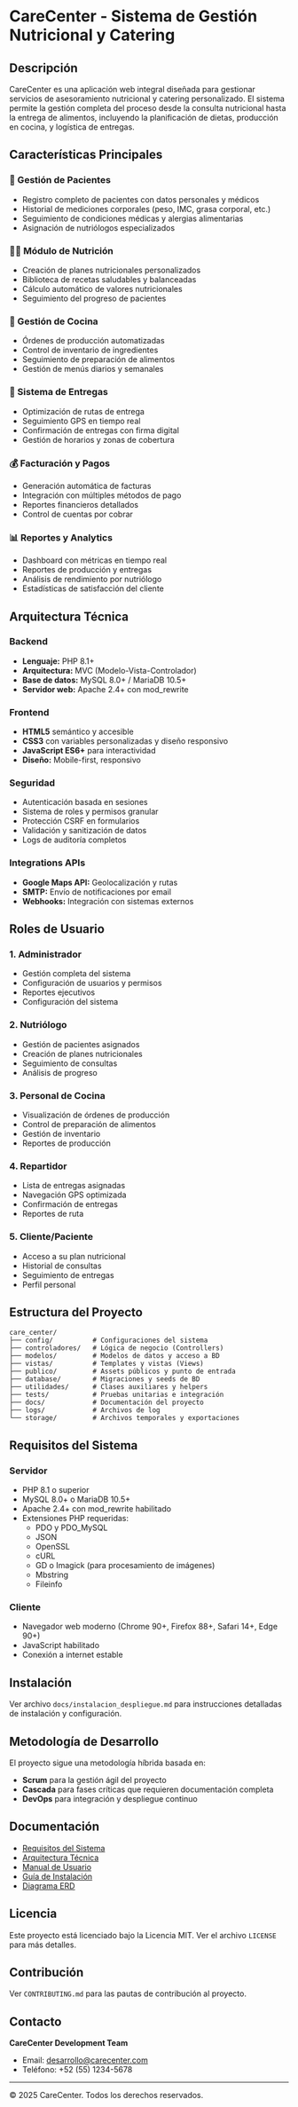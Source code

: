 # CareCenter - Sistema de Gestión Nutricional y Catering

## Descripción

CareCenter es una aplicación web integral diseñada para gestionar servicios de asesoramiento nutricional y catering personalizado. El sistema permite la gestión completa del proceso desde la consulta nutricional hasta la entrega de alimentos, incluyendo la planificación de dietas, producción en cocina, y logística de entregas.

## Características Principales

### 🏥 Gestión de Pacientes
- Registro completo de pacientes con datos personales y médicos
- Historial de mediciones corporales (peso, IMC, grasa corporal, etc.)
- Seguimiento de condiciones médicas y alergias alimentarias
- Asignación de nutriólogos especializados

### 👨‍⚕️ Módulo de Nutrición
- Creación de planes nutricionales personalizados
- Biblioteca de recetas saludables y balanceadas
- Cálculo automático de valores nutricionales
- Seguimiento del progreso de pacientes

### 🍳 Gestión de Cocina
- Órdenes de producción automatizadas
- Control de inventario de ingredientes
- Seguimiento de preparación de alimentos
- Gestión de menús diarios y semanales

### 🚚 Sistema de Entregas
- Optimización de rutas de entrega
- Seguimiento GPS en tiempo real
- Confirmación de entregas con firma digital
- Gestión de horarios y zonas de cobertura

### 💰 Facturación y Pagos
- Generación automática de facturas
- Integración con múltiples métodos de pago
- Reportes financieros detallados
- Control de cuentas por cobrar

### 📊 Reportes y Analytics
- Dashboard con métricas en tiempo real
- Reportes de producción y entregas
- Análisis de rendimiento por nutriólogo
- Estadísticas de satisfacción del cliente

## Arquitectura Técnica

### Backend
- **Lenguaje:** PHP 8.1+
- **Arquitectura:** MVC (Modelo-Vista-Controlador)
- **Base de datos:** MySQL 8.0+ / MariaDB 10.5+
- **Servidor web:** Apache 2.4+ con mod_rewrite

### Frontend
- **HTML5** semántico y accesible
- **CSS3** con variables personalizadas y diseño responsivo
- **JavaScript ES6+** para interactividad
- **Diseño:** Mobile-first, responsivo

### Seguridad
- Autenticación basada en sesiones
- Sistema de roles y permisos granular
- Protección CSRF en formularios
- Validación y sanitización de datos
- Logs de auditoría completos

### Integrations APIs
- **Google Maps API:** Geolocalización y rutas
- **SMTP:** Envío de notificaciones por email
- **Webhooks:** Integración con sistemas externos

## Roles de Usuario

### 1. Administrador
- Gestión completa del sistema
- Configuración de usuarios y permisos
- Reportes ejecutivos
- Configuración del sistema

### 2. Nutriólogo
- Gestión de pacientes asignados
- Creación de planes nutricionales
- Seguimiento de consultas
- Análisis de progreso

### 3. Personal de Cocina
- Visualización de órdenes de producción
- Control de preparación de alimentos
- Gestión de inventario
- Reportes de producción

### 4. Repartidor
- Lista de entregas asignadas
- Navegación GPS optimizada
- Confirmación de entregas
- Reportes de ruta

### 5. Cliente/Paciente
- Acceso a su plan nutricional
- Historial de consultas
- Seguimiento de entregas
- Perfil personal

## Estructura del Proyecto

```
care_center/
├── config/          # Configuraciones del sistema
├── controladores/   # Lógica de negocio (Controllers)
├── modelos/         # Modelos de datos y acceso a BD
├── vistas/          # Templates y vistas (Views)
├── publico/         # Assets públicos y punto de entrada
├── database/        # Migraciones y seeds de BD
├── utilidades/      # Clases auxiliares y helpers
├── tests/           # Pruebas unitarias e integración
├── docs/            # Documentación del proyecto
├── logs/            # Archivos de log
└── storage/         # Archivos temporales y exportaciones
```

## Requisitos del Sistema

### Servidor
- PHP 8.1 o superior
- MySQL 8.0+ o MariaDB 10.5+
- Apache 2.4+ con mod_rewrite habilitado
- Extensiones PHP requeridas:
  - PDO y PDO_MySQL
  - JSON
  - OpenSSL
  - cURL
  - GD o Imagick (para procesamiento de imágenes)
  - Mbstring
  - Fileinfo

### Cliente
- Navegador web moderno (Chrome 90+, Firefox 88+, Safari 14+, Edge 90+)
- JavaScript habilitado
- Conexión a internet estable

## Instalación

Ver archivo `docs/instalacion_despliegue.md` para instrucciones detalladas de instalación y configuración.

## Metodología de Desarrollo

El proyecto sigue una metodología híbrida basada en:
- **Scrum** para la gestión ágil del proyecto
- **Cascada** para fases críticas que requieren documentación completa
- **DevOps** para integración y despliegue continuo

## Documentación

- [Requisitos del Sistema](docs/requisitos.md)
- [Arquitectura Técnica](docs/arquitectura.md)
- [Manual de Usuario](docs/manual_usuario.md)
- [Guía de Instalación](docs/instalacion_despliegue.md)
- [Diagrama ERD](docs/erd.png)

## Licencia

Este proyecto está licenciado bajo la Licencia MIT. Ver el archivo `LICENSE` para más detalles.

## Contribución

Ver `CONTRIBUTING.md` para las pautas de contribución al proyecto.

## Contacto

**CareCenter Development Team**
- Email: desarrollo@carecenter.com
- Teléfono: +52 (55) 1234-5678

---

© 2025 CareCenter. Todos los derechos reservados.